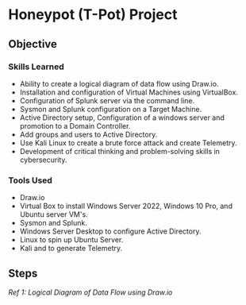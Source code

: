 # Honeypot (T-Pot) Project

## Objective


### Skills Learned 

- Ability to create a logical diagram of data flow using Draw.io.
- Installation and configuration of Virtual Machines using VirtualBox.
- Configuration of Splunk server via the command line.
- Sysmon and Splunk configuration on a Target Machine.
- Active Directory setup, Configuration of a windows server and promotion to a Domain Controller.
- Add groups and users to Active Directory.
- Use Kali Linux to create a brute force attack and create Telemetry.
- Development of critical thinking and problem-solving skills in cybersecurity.

### Tools Used

- Draw.io 
- Virtual Box to install Windows Server 2022, Windows 10 Pro, and Ubuntu server VM's.
- Sysmon and Splunk.
- Windows Server Desktop to configure Active Directory.
- Linux to spin up Ubuntu Server.
- Kali and to generate Telemetry.

## Steps

*Ref 1: Logical Diagram of Data Flow using Draw.io*
